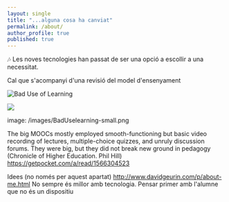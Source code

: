 ```yaml
---
layout: single
title: "...alguna cosa ha canviat"
permalink: /about/
author_profile: true
published: true
---
```


:notes: Les noves tecnologies han passat de ser una opció a escollir a una necessitat.

Cal que s'acompanyi d'una revisió del model d'ensenyament

![Bad Use of Learning](/images/BadUseLearning-small.png)

<img src="/images/BadUseLearning-small.png"/>

image: /images/BadUselearning-small.png


The big MOOCs mostly employed smooth-functioning but basic video recording of lectures, multiple-choice quizzes, and unruly discussion forums. They were big, but they did not break new ground in pedagogy
(Chronicle of Higher Education. Phil Hill)
https://getpocket.com/a/read/1566304523


Idees (no només per aquest apartat)
http://www.davidgeurin.com/p/about-me.html
No sempre és millor amb tecnologia. Pensar primer amb l'alumne que no és un dispositiu
